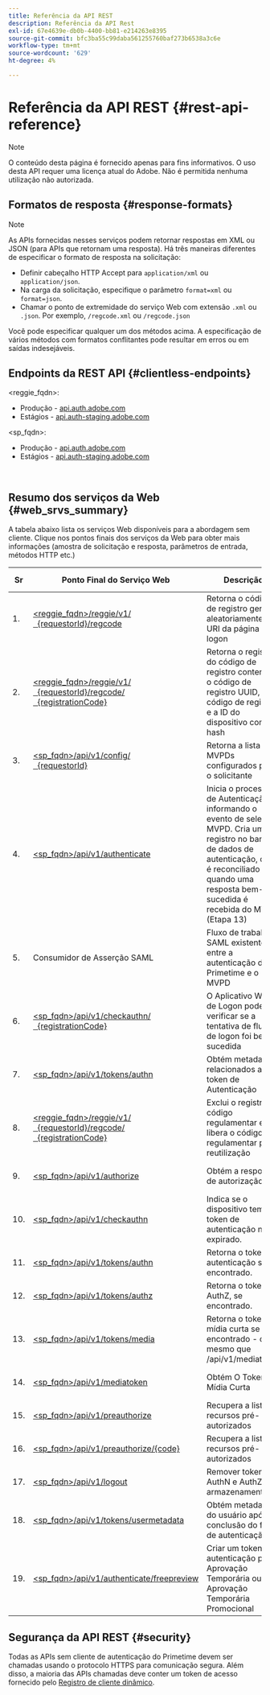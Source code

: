 ```yaml
---
title: Referência da API REST
description: Referência da API Rest
exl-id: 67e4639e-db0b-4400-bb81-e214263e8395
source-git-commit: bfc3ba55c99daba561255760baf273b6538a3c6e
workflow-type: tm+mt
source-wordcount: '629'
ht-degree: 4%

---
```


# Referência da API REST {#rest-api-reference}

>[!NOTE]
>
>O conteúdo desta página é fornecido apenas para fins informativos. O uso desta API requer uma licença atual do Adobe. Não é permitida nenhuma utilização não autorizada.

## Formatos de resposta {#response-formats}


>[!NOTE]
>
> As APIs fornecidas nesses serviços podem retornar respostas em XML ou JSON (para APIs que retornam uma resposta). Há três maneiras diferentes de especificar o formato de resposta na solicitação:
>
>* Definir cabeçalho HTTP Accept para `application/xml` ou `application/json`.
>* Na carga da solicitação, especifique o parâmetro `format=xml` ou `format=json`.
>* Chamar o ponto de extremidade do serviço Web com extensão `.xml` ou `.json`. Por exemplo, `/regcode.xml` ou `/regcode.json`
>
>Você pode especificar qualquer um dos métodos acima. A especificação de vários métodos com formatos conflitantes pode resultar em erros ou em saídas indesejáveis.

## Endpoints da REST API {#clientless-endpoints}

&lt;reggie_fqdn>:

* Produção - [api.auth.adobe.com](http://api.auth.adobe.com/)
* Estágios - [api.auth-staging.adobe.com](http://api.auth-staging.adobe.com/)

&lt;sp_fqdn>:

* Produção - [api.auth.adobe.com](http://api.auth.adobe.com/)
* Estágios - [api.auth-staging.adobe.com](http://api.auth-staging.adobe.com/)

</br>


## Resumo dos serviços da Web {#web_srvs_summary}

A tabela abaixo lista os serviços Web disponíveis para a abordagem sem cliente. Clique nos pontos finais dos serviços da Web para obter mais informações (amostra de solicitação e resposta, parâmetros de entrada, métodos HTTP etc.)


| Sr | Ponto Final do Serviço Web | Descrição | <!--[Diag.  </br>Ref](http://tve.helpdocsonline.com/api-reference-v2-test#illustration)-->. | Hospedado em | Chamado por |
| --- | --- | --- | --- | --- | --- |
| 1. | [&lt;reggie_fqdn>/reggie/v1/  </br>  {requestorId}/regcode](/help/authentication/registration-code-request.md) | Retorna o código de registro gerado aleatoriamente e o URI da página de logon | 2 | Adobe  </br>Serviço de código de registro | Dispositivo inteligente |
| 2. | [&lt;reggie_fqdn>/reggie/v1/  </br>  {requestorId}/regcode/  </br>  {registrationCode}](/help/authentication/return-registration-record.md) | Retorna o registro do código de registro contendo o código de registro UUID, o código de registro e a ID do dispositivo com hash | 8 | Adobe  </br>Serviço de código de registro | Autenticação do Primetime |
| 3. | [&lt;sp_fqdn>/api/v1/config/  </br>  {requestorId}](/help/authentication/provide-mvpd-list.md) | Retorna a lista de MVPDs configurados para o solicitante | 5 | Adobe  </br>Primetime  </br>autenticação  </br>Serviço | Logon  </br>Web  </br>Aplicativo |
| 4. | [&lt;sp_fqdn>/api/v1/authenticate](/help/authentication/initiate-authentication.md) | Inicia o processo de Autenticação informando o evento de seleção MVPD. Cria um registro no banco de dados de autenticação, que é reconciliado quando uma resposta bem-sucedida é recebida do MVPD (Etapa 13) | 7 | Adobe  </br>Primetime  </br>autenticação  </br>Serviço | Logon  </br>Web  </br>Aplicativo |
| 5. | Consumidor de Asserção SAML | Fluxo de trabalho SAML existente entre a autenticação do Primetime e o MVPD | 13 | Primetime  </br>autenticação  </br>Serviço | Autenticação do Primetime |
| 6. | [&lt;sp_fqdn>/api/v1/checkauthn/  </br>  {registrationCode}](/help/authentication/check-authentication-flow-by-second-screen-web-app.md) | O Aplicativo Web de Logon pode verificar se a tentativa de fluxo de logon foi bem-sucedida |  | Primetime  </br>autenticação   </br>Serviço | Logon   </br>Web   </br>Aplicativo |
| 7. | [&lt;sp_fqdn>/api/v1/tokens/authn](/help/authentication/retrieve-authentication-token.md) | Obtém metadados relacionados ao token de Autenticação | 15 | Primetime  </br>autenticação  </br>Serviço | Dispositivo inteligente |
| 8. | [&lt;reggie_fqdn>/reggie/v1/  </br>  {requestorId}/regcode/  </br>  {registrationCode}](/help/authentication/delete-registration-record.md) | Exclui o registro de código regulamentar e libera o código regulamentar para reutilização | 16 | Adobe  </br>Serviço de código de registro | Autenticação do Primetime |
| 9. | [&lt;sp_fqdn>/api/v1/authorize](/help/authentication/initiate-authorization.md) | Obtém a resposta de autorização. | 17 | Primetime  </br>autenticação  </br>Serviço | Dispositivo inteligente |
| 10. | [&lt;sp_fqdn>/api/v1/checkauthn](/help/authentication/check-authentication-token.md) | Indica se o dispositivo tem um token de autenticação não expirado. |  | Primetime  </br>autenticação  </br>Serviço | Dispositivo inteligente |
| 11. | [&lt;sp_fqdn>/api/v1/tokens/authn](/help/authentication/retrieve-authentication-token.md) | Retorna o token de autenticação se for encontrado. |  | Primetime  </br>autenticação  </br>Serviço | Dispositivo inteligente |
| 12. | [&lt;sp_fqdn>/api/v1/tokens/authz](/help/authentication/retrieve-authorization-token.md) | Retorna o token de AuthZ, se encontrado. |  | Primetime  </br>autenticação  </br>Serviço | Dispositivo inteligente |
| 13. | [&lt;sp_fqdn>/api/v1/tokens/media](/help/authentication/obtain-short-media-token.md) | Retorna o token de mídia curta se encontrado - o mesmo que /api/v1/mediatoken |  | Primetime  </br>autenticação  </br>Serviço | Dispositivo inteligente |
| 14. | [&lt;sp_fqdn>/api/v1/mediatoken](/help/authentication/obtain-short-media-token.md) | Obtém O Token De Mídia Curta |  | Primetime  </br>autenticação  </br>Serviço | Dispositivo inteligente |
| 15. | [&lt;sp_fqdn>/api/v1/preauthorize](/help/authentication/retrieve-list-of-preauthorized-resources.md) | Recupera a lista de recursos pré-autorizados |  | Primetime  </br>autenticação  </br>Serviço | Dispositivo inteligente |
| 16. | [&lt;sp_fqdn>/api/v1/preauthorize/{code}](/help/authentication/retrieve-list-of-preauthorized-resources-by-second-screen-web-app.md) | Recupera a lista de recursos pré-autorizados |  | Primetime  </br>autenticação  </br>Serviço | Aplicativo Web de Logon |
| 17. | [&lt;sp_fqdn>/api/v1/logout](/help/authentication/initiate-logout.md) | Remover tokens AuthN e AuthZ do armazenamento |  | Primetime  </br>autenticação   </br>Serviço | Dispositivo inteligente |
| 18. | [&lt;sp_fqdn>/api/v1/tokens/usermetadata](/help/authentication/user-metadata.md) | Obtém metadados do usuário após a conclusão do fluxo de autenticação | N/D | N/D | Dispositivo inteligente |
| 19. | [&lt;sp_fqdn>/api/v1/authenticate/freepreview](/help/authentication/free-preview-for-temp-pass-and-promotional-temp-pass.md) | Criar um token de autenticação para Aprovação Temporária ou Aprovação Temporária Promocional | N/D | Primetime  </br>autenticação  </br>Serviço | Dispositivo inteligente |


## Segurança da API REST {#security}

Todas as APIs sem cliente de autenticação do Primetime devem ser chamadas usando o protocolo HTTPS para comunicação segura. Além disso, a maioria das APIs chamadas deve conter um token de acesso fornecido pelo [Registro de cliente dinâmico](/help/authentication/dynamic-client-registration.md).
